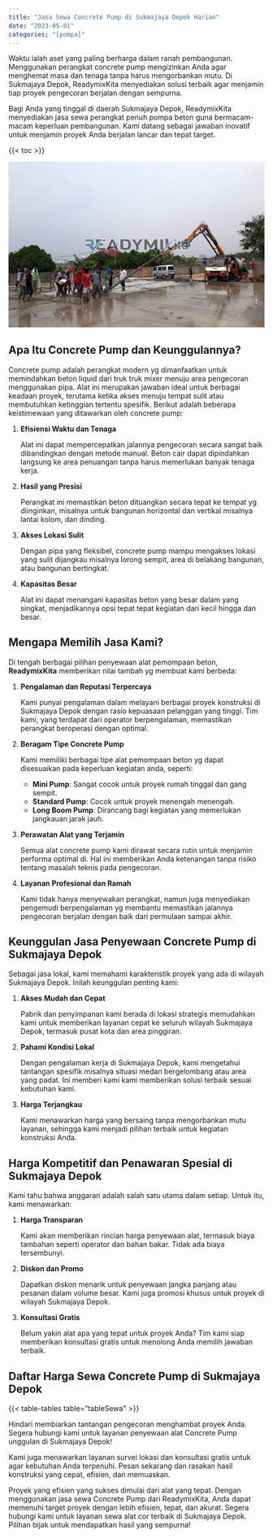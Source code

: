 ```yaml
---
title: "Jasa Sewa Concrete Pump di Sukmajaya Depok Harian"
date: "2023-05-01"
categories: "[pompa]"
---
```


Waktu ialah aset yang paling berharga dalam ranah pembangunan. Menggunakan perangkat concrete pump mengizinkan Anda agar menghemat masa dan tenaga tanpa harus mengorbankan mutu. Di Sukmajaya Depok, ReadymixKita menyediakan solusi terbaik agar menjamin tiap proyek pengecoran berjalan dengan sempurna.

Bagi Anda yang tinggal di daerah Sukmajaya Depok, ReadymixKita menyediakan jasa sewa perangkat penuh pompa beton guna bermacam-macam keperluan pembangunan. Kami datang sebagai jawaban inovatif untuk menjamin proyek Anda berjalan lancar dan tepat target.

{{< toc >}}

![Jasa Sewa Concrete Pump di Sukmajaya Depok Harian](/images/pompa/sewa-pompa-07.jpg)

## Apa Itu Concrete Pump dan Keunggulannya?

Concrete pump adalah perangkat modern yg dimanfaatkan untuk memindahkan beton liquid dari truk truk mixer menuju area pengecoran menggunakan pipa. Alat ini merupakan jawaban ideal untuk berbagai keadaan proyek, terutama ketika akses menuju tempat sulit atau membutuhkan ketinggian tertentu spesifik. Berikut adalah beberapa keistimewaan yang ditawarkan oleh concrete pump:

1. **Efisiensi Waktu dan Tenaga**

   Alat ini dapat mempercepatkan jalannya pengecoran secara sangat baik dibandingkan dengan metode manual. Beton cair dapat dipindahkan langsung ke area penuangan tanpa harus memerlukan banyak tenaga kerja.

2. **Hasil yang Presisi**

   Perangkat ini memastikan beton dituangkan secara tepat ke tempat yg diinginkan, misalnya untuk bangunan horizontal dan vertikal misalnya lantai kolom, dan dinding.

3. **Akses Lokasi Sulit**

   Dengan pipa yang fleksibel, concrete pump mampu mengakses lokasi yang sulit dijangkau misalnya lorong sempit, area di belakang bangunan, atau bangunan bertingkat.

4. **Kapasitas Besar**

   Alat ini dapat menangani kapasitas beton yang besar dalam yang singkat, menjadikannya opsi tepat tepat kegiatan dari kecil hingga dan besar.

## Mengapa Memilih Jasa Kami?

Di tengah berbagai pilihan penyewaan alat pemompaan beton, **ReadymixKita** memberikan nilai tambah yg membuat kami berbeda:

1. **Pengalaman dan Reputasi Terpercaya**

   Kami punyai pengalaman dalam melayani berbagai proyek konstruksi di Sukmajaya Depok dengan rasio kepuasaan pelanggan yang tinggi. Tim kami, yang terdapat dari operator berpengalaman, memastikan perangkat beroperasi dengan optimal.

2. **Beragam Tipe Concrete Pump**

   Kami memiliki berbagai tipe alat pemompaan beton yg dapat disesuaikan pada keperluan kegiatan anda, seperti:
   - **Mini Pump**: Sangat cocok untuk proyek rumah tinggal dan gang sempit.
   - **Standard Pump**: Cocok untuk proyek menengah menengah.
   - **Long Boom Pump**: Dirancang bagi kegiatan yang memerlukan jangkauan jarak jauh.

3. **Perawatan Alat yang Terjamin**

   Semua alat concrete pump kami dirawat secara rutin untuk menjamin performa optimal di. Hal ini memberikan Anda ketenangan tanpa risiko tentang masalah teknis pada pengecoran.

4. **Layanan Profesional dan Ramah**

   Kami tidak hanya menyewakan perangkat, namun juga menyediakan pengemudi berpengalaman yg membantu memastikan jalannya pengecoran berjalan dengan baik dari permulaan sampai akhir.

## Keunggulan Jasa Penyewaan Concrete Pump di Sukmajaya Depok

Sebagai jasa lokal, kami memahami karakteristik proyek yang ada di wilayah Sukmajaya Depok. Inilah keunggulan penting kami:

1. **Akses Mudah dan Cepat**

   Pabrik dan penyimpanan kami berada di lokasi strategis memudahkan kami untuk memberikan layanan cepat ke seluruh wilayah Sukmajaya Depok, termasuk pusat kota dan area pinggiran.

2. **Pahami Kondisi Lokal**

   Dengan pengalaman kerja di Sukmajaya Depok, kami mengetahui tantangan spesifik misalnya situasi medan bergelombang atau area yang padat. Ini memberi kami kami memberikan solusi terbaik sesuai kebutuhan kami.

3. **Harga Terjangkau**

   Kami menawarkan harga yang bersaing tanpa mengorbankan mutu layanan, sehingga kami menjadi pilihan terbaik untuk kegiatan konstruksi Anda.

## Harga Kompetitif dan Penawaran Spesial di Sukmajaya Depok

Kami tahu bahwa anggaran adalah salah satu utama dalam setiap. Untuk itu, kami menawarkan:

1. **Harga Transparan**

   Kami akan memberikan rincian harga penyewaan alat, termasuk biaya tambahan seperti operator dan bahan bakar. Tidak ada biaya tersembunyi.

2. **Diskon dan Promo**

   Dapatkan diskon menarik untuk penyewaan jangka panjang atau pesanan dalam volume besar. Kami juga promosi khusus untuk proyek di wilayah Sukmajaya Depok.

3. **Konsultasi Gratis**

   Belum yakin alat apa yang tepat untuk proyek Anda? Tim kami siap memberikan konsultasi gratis untuk menolong Anda memilih jawaban terbaik.

## Daftar Harga Sewa Concrete Pump di Sukmajaya Depok

{{< table-tables table="tableSewa" >}}

Hindari membiarkan tantangan pengecoran menghambat proyek Anda. Segera hubungi kami untuk layanan penyewaan alat Concrete Pump unggulan di Sukmajaya Depok!

Kami juga menawarkan layanan survei lokasi dan konsultasi gratis untuk agar kebutuhan Anda terpenuhi. Pesan sekarang dan rasakan hasil konstruksi yang cepat, efisien, dan memuaskan.

Proyek yang efisien yang sukses dimulai dari alat yang tepat. Dengan menggunakan jasa sewa Concrete Pump dari ReadymixKita, Anda dapat memenuhi target proyek dengan lebih efisien, tepat, dan akurat. Segera hubungi kami untuk layanan sewa alat cor terbaik di Sukmajaya Depok. Pilihan bijak untuk mendapatkan hasil yang sempurna!